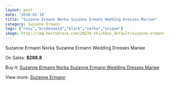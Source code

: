 ```yaml
---
layout: post
date: '2018-02-10'
title: "Suzanne Ermann Norka Suzanne Ermann Wedding Dresses Mariee"
category: Suzanne Ermann
tags: ["rosy","bridesmaid","black","norka","unique"]
image: http://img.hectodress.com/20230-thickbox_default/suzanne-ermann-norka-suzanne-ermann-wedding-dresses-mariee.jpg
---
```

Suzanne Ermann Norka Suzanne Ermann Wedding Dresses Mariee

On Sales: **$288.8**
<a href="https://www.hectodress.com/suzanne-ermann/9380-suzanne-ermann-norka-suzanne-ermann-wedding-dresses-mariee.html"><amp-img layout="responsive" width="600" height="600" src="//img.hectodress.com/20230-thickbox_default/suzanne-ermann-norka-suzanne-ermann-wedding-dresses-mariee.jpg" alt="Suzanne Ermann Norka Suzanne Ermann Wedding Dresses Mariee 0" /></a>

Buy it: [Suzanne Ermann Norka Suzanne Ermann Wedding Dresses Mariee](https://www.hectodress.com/suzanne-ermann/9380-suzanne-ermann-norka-suzanne-ermann-wedding-dresses-mariee.html "Suzanne Ermann Norka Suzanne Ermann Wedding Dresses Mariee")

View more: [Suzanne Ermann](https://www.hectodress.com/155-suzanne-ermann "Suzanne Ermann")
